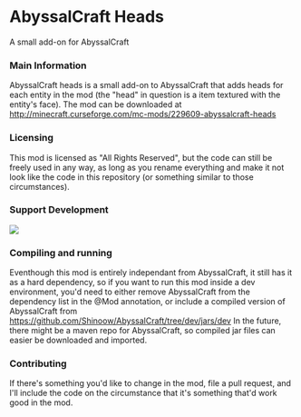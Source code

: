 # AbyssalCraft Heads
A small add-on for AbyssalCraft

### Main Information

AbyssalCraft heads is a small add-on to AbyssalCraft that adds heads for each entity in the mod (the "head" in question is a item textured with the entity's face).
The mod can be downloaded at http://minecraft.curseforge.com/mc-mods/229609-abyssalcraft-heads

### Licensing

This mod is licensed as "All Rights Reserved", but the code can still be freely used in any way, as long as you rename everything and make it not look like the code in this repository (or something similar to those circumstances).

### Support Development

[![](https://s3.amazonaws.com/patreon_public_assets/kaGh5_patreon_name_and_message.png)](https://www.patreon.com/Shinoow)

### Compiling and running

Eventhough this mod is entirely independant from AbyssalCraft, it still has it as a hard dependency, so if you want to run this mod inside a dev environment, you'd need to either remove AbyssalCraft from the dependency list in the @Mod annotation, or include a compiled version of AbyssalCraft from https://github.com/Shinoow/AbyssalCraft/tree/dev/jars/dev
In the future, there might be a maven repo for AbyssalCraft, so compiled jar files can easier be downloaded and imported.

### Contributing

If there's something you'd like to change in the mod, file a pull request, and I'll include the code on the circumstance that it's something that'd work good in the mod.
